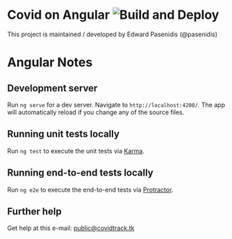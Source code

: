 # Covid on Angular ![Build and Deploy](https://github.com/covid19track/covid-v3/workflows/Build%20and%20Deploy/badge.svg)
This project is maintained / developed by Edward Pasenidis (@pasenidis) 

# Angular Notes

## Development server

Run `ng serve` for a dev server. Navigate to `http://localhost:4200/`. The app will automatically reload if you change any of the source files.

## Running unit tests locally

Run `ng test` to execute the unit tests via [Karma](https://karma-runner.github.io).

## Running end-to-end tests locally

Run `ng e2e` to execute the end-to-end tests via [Protractor](http://www.protractortest.org/).

## Further help

Get help at this e-mail: [public@covidtrack.tk](mailto:public@covidtrack.tk)
